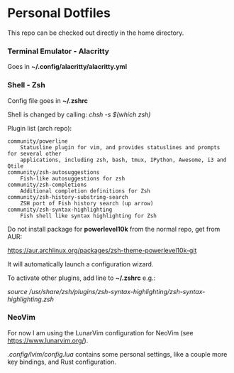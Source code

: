 # Personal Dotfiles

This repo can be checked out directly in the home directory.

### Terminal Emulator - Alacritty

Goes in **\~/.config/alacritty/alacritty.yml**

### Shell - Zsh

Config file goes in **\~/.zshrc**

Shell is changed by calling: *chsh -s $(which zsh)*

Plugin list (arch repo):

```
community/powerline 
    Statusline plugin for vim, and provides statuslines and prompts for several other
    applications, including zsh, bash, tmux, IPython, Awesome, i3 and Qtile
community/zsh-autosuggestions 
    Fish-like autosuggestions for zsh
community/zsh-completions 
    Additional completion definitions for Zsh
community/zsh-history-substring-search 
    ZSH port of Fish history search (up arrow)
community/zsh-syntax-highlighting 
    Fish shell like syntax highlighting for Zsh
```

Do not install package for **powerlevel10k** from the normal repo, get from AUR:

<https://aur.archlinux.org/packages/zsh-theme-powerlevel10k-git>

It will automatically launch a configuration wizard.

To activate other plugins, add line to **\~/.zshrc** e.g.:

*source /usr/share/zsh/plugins/zsh-syntax-highlighting/zsh-syntax-highlighting.zsh*

### NeoVim

For now I am using the LunarVim configuration for NeoVim (see https://www.lunarvim.org/).

*.config/lvim/config.lua* contains some personal settings, like a couple more key bindings, and Rust configuration.
